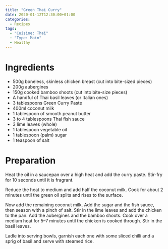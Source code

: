 ```yaml
---
title: "Green Thai Curry"
date: 2020-01-12T12:30:00+01:00
categories:
  - Recipes
tags:
  - "Cuisine: Thai"
  - "Type: Main"
  - Healthy
---
```


# Ingredients

* 500g boneless, skinless chicken breast (cut into bite-sized pieces)
* 200g aubergines
* 150g cooked bamboo shoots (cut into bite-size pieces)
* A handful of Thai basil leaves (or Italian ones)
* 3 tablespoons Green Curry Paste
* 400ml coconut milk
* 1 tablespoon of smooth peanut butter
* 3 to 4 tablespoons Thai fish sauce
* 3 lime leaves (whole)
* 1 tablespoon vegetable oil
* 1 tablespoon (palm) sugar
* 1 teaspoon of salt

# Preparation

Heat the oil in a saucepan over a high heat and add the curry paste. Stir-fry for 10 seconds until it is fragrant.

Reduce the heat to medium and add half the coconut milk. Cook for about 2 minutes until the green oil splits and rises to the surface.

Now add the remaining coconut milk. Add the sugar and the fish sauce, then season with a pinch of salt. Stir in the lime leaves and add the chicken to the pan. Add the aubergines and the bamboo shoots. Cook over a medium heat for 5–7 minutes until the chicken is cooked through. Stir in the basil leaves.

Ladle into serving bowls, garnish each one with some sliced chilli and a sprig of basil and serve with steamed rice.
